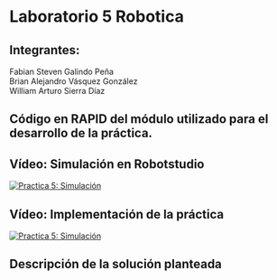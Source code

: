 # Laboratorio 5 Robotica

## Integrantes:

Fabian Steven Galindo Peña  
Brian Alejandro Vásquez González  
William Arturo Sierra Díaz  


## Código en RAPID del módulo utilizado para el desarrollo de la práctica.

## Vídeo: Simulación en Robotstudio 

[![Practica 5: Simulación](https://img.youtube.com/vi/ZEzRyouUXVY/0.jpg)](https://youtu.be/ZEzRyouUXVY)

## Vídeo: Implementación de la práctica

[![Practica 5: Simulación](https://img.youtube.com/vi/IqijvEmYyDo/0.jpg)](https://youtu.be/IqijvEmYyDo)

## Descripción de la solución planteada
